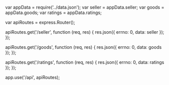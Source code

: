 var appData = require('../data.json');
var seller = appData.seller;
var goods = appData.goods;
var ratings = appData.ratings;

var apiRoutes = express.Router();

apiRoutes.get('/seller', function (req, res) {
	res.json({
		errno: 0,
		data: seller
	});
});

apiRoutes.get('/goods', function (req, res) {
	res.json({
		errno: 0,
		data: goods
	});
});

apiRoutes.get('/ratings', function (req, res) {
	res.json({
		errno: 0,
		data: ratings
	});
});

app.use('/api', apiRoutes);
